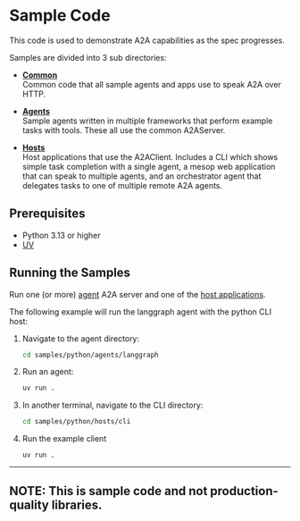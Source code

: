 # Sample Code

This code is used to demonstrate A2A capabilities as the spec progresses.

Samples are divided into 3 sub directories:

* [**Common**](/samples/python/common)  
Common code that all sample agents and apps use to speak A2A over HTTP. 

* [**Agents**](/samples/python/agents/README.md)  
Sample agents written in multiple frameworks that perform example tasks with tools. These all use the common A2AServer.

* [**Hosts**](/samples/python/hosts/README.md)  
Host applications that use the A2AClient. Includes a CLI which shows simple task completion with a single agent, a mesop web application that can speak to multiple agents, and an orchestrator agent that delegates tasks to one of multiple remote A2A agents.

## Prerequisites

- Python 3.13 or higher
- [UV](https://docs.astral.sh/uv/)

## Running the Samples

Run one (or more) [agent](/samples/python/agents/README.md) A2A server and one of the [host applications](/samples/python/hosts/README.md). 

The following example will run the langgraph agent with the python CLI host:

1. Navigate to the agent directory:
    ```bash
    cd samples/python/agents/langgraph
    ```
2. Run an agent:
    ```bash
    uv run .
    ```
3. In another terminal, navigate to the CLI directory:
    ```bash
    cd samples/python/hosts/cli
    ```
4. Run the example client
    ```
    uv run .
    ```
---
**NOTE:** 
This is sample code and not production-quality libraries.
---
